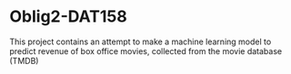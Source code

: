 ﻿ # Oblig2-DAT158
This project contains an attempt to make a machine learning model to predict revenue of box office movies, collected from the movie database (TMDB)

